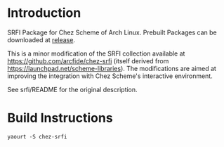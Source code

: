 # Introduction

SRFI Package for Chez Scheme of Arch Linux. Prebuilt Packages can be downloaded at [release](https://github.com/shih-liang/chez-srfi/releases).

This is a minor modification of the SRFI collection available at
https://github.com/arcfide/chez-srfi (itself derived from
https://launchpad.net/scheme-libraries).  The modifications are aimed
at improving the integration with Chez Scheme's interactive
environment.

See srfi/README for the original description.

# Build Instructions

`yaourt -S chez-srfi`

